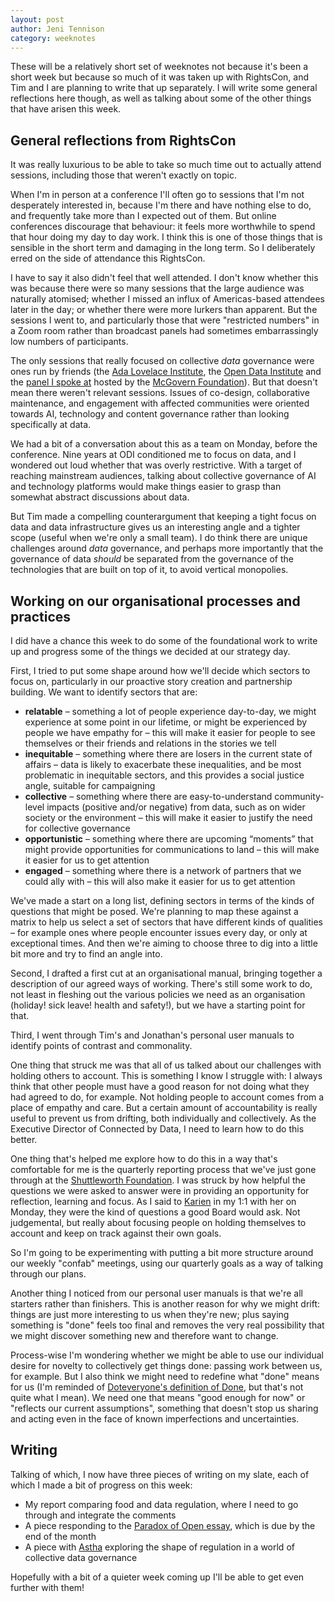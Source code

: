 ```yaml
---
layout: post
author: Jeni Tennison
category: weeknotes
---
```

These will be a relatively short set of weeknotes not because it's been a short week but because so much of it was taken up with RightsCon, and Tim and I are planning to write that up separately. I will write some general reflections here though, as well as talking about some of the other things that have arisen this week.

<!--more-->

## General reflections from RightsCon

It was really luxurious to be able to take so much time out to actually attend sessions, including those that weren't exactly on topic.

When I'm in person at a conference I'll often go to sessions that I'm not desperately interested in, because I'm there and have nothing else to do, and frequently take more than I expected out of them. But online conferences discourage that behaviour: it feels more worthwhile to spend that hour doing my day to day work. I think this is one of those things that is sensible in the short term and damaging in the long term. So I deliberately erred on the side of attendance this RightsCon.

I have to say it also didn't feel that well attended. I don't know whether this was because there were so many sessions that the large audience was naturally atomised; whether I missed an influx of Americas-based attendees later in the day; or whether there were more lurkers than apparent. But the sessions I went to, and particularly those that were "restricted numbers" in a Zoom room rather than broadcast panels had sometimes embarrassingly low numbers of participants.

The only sessions that really focused on collective _data_ governance were ones run by friends (the [Ada Lovelace Institute](https://www.adalovelaceinstitute.org/), the [Open Data Institute](https://theodi.org/) and the [panel I spoke at](https://connectedbydata.org/events/2022-06-06-rightscon-health-public-good) hosted by the [McGovern Foundation](https://www.mcgovern.org/)). But that doesn't mean there weren't relevant sessions. Issues of co-design, collaborative maintenance, and engagement with affected communities were oriented towards AI, technology and content governance rather than looking specifically at data.

We had a bit of a conversation about this as a team on Monday, before the conference. Nine years at ODI conditioned me to focus on data, and I wondered out loud whether that was overly restrictive. With a target of reaching mainstream audiences, talking about collective governance of AI and technology platforms would make things easier to grasp than somewhat abstract discussions about data.

But Tim made a compelling counterargument that keeping a tight focus on data and data infrastructure gives us an interesting angle and a tighter scope (useful when we're only a small team). I do think there are unique challenges around _data_ governance, and perhaps more importantly that the governance of data _should_ be separated from the governance of the technologies that are built on top of it, to avoid vertical monopolies.


## Working on our organisational processes and practices

I did have a chance this week to do some of the foundational work to write up and progress some of the things we decided at our strategy day.

First, I tried to put some shape around how we'll decide which sectors to focus on, particularly in our proactive story creation and partnership building. We want to identify sectors that are:



* **relatable** – something a lot of people experience day-to-day, we might experience at some point in our lifetime, or might be experienced by people we have empathy for – this will make it easier for people to see themselves or their friends and relations in the stories we tell
* **inequitable** – something where there are losers in the current state of affairs – data is likely to exacerbate these inequalities, and be most problematic in inequitable sectors, and this provides a social justice angle, suitable for campaigning
* **collective** – something where there are easy-to-understand community-level impacts (positive and/or negative) from data, such as on wider society or the environment – this will make it easier to justify the need for collective governance
* **opportunistic** – something where there are upcoming “moments” that might provide opportunities for communications to land – this will make it easier for us to get attention
* **engaged** – something where there is a network of partners that we could ally with – this will also make it easier for us to get attention

We've made a start on a long list, defining sectors in terms of the kinds of questions that might be posed. We're planning to map these against a matrix to help us select a set of sectors that have different kinds of qualities – for example ones where people encounter issues every day, or only at exceptional times. And then we're aiming to choose three to dig into a little bit more and try to find an angle into.

Second, I drafted a first cut at an organisational manual, bringing together a description of our agreed ways of working. There's still some work to do, not least in fleshing out the various policies we need as an organisation (holiday! sick leave! health and safety!), but we have a starting point for that.

Third, I went through Tim's and Jonathan's personal user manuals to identify points of contrast and commonality.

One thing that struck me was that all of us talked about our challenges with holding others to account. This is something I know I struggle with: I always think that other people must have a good reason for not doing what they had agreed to do, for example. Not holding people to account comes from a place of empathy and care. But a certain amount of accountability is really useful to prevent us from drifting, both individually and collectively. As the Executive Director of Connected by Data, I need to learn how to do this better.

One thing that's helped me explore how to do this in a way that's comfortable for me is the quarterly reporting process that we've just gone through at the [Shuttleworth Foundation](https://shuttleworthfoundation.org/). I was struck by how helpful the questions we were asked to answer were in providing an opportunity for reflection, learning and focus. As I said to [Karien](https://twitter.com/karienbez) in my 1:1 with her on Monday, they were the kind of questions a good Board would ask. Not judgemental, but really about focusing people on holding themselves to account and keep on track against their own goals.

So I'm going to be experimenting with putting a bit more structure around our weekly "confab" meetings, using our quarterly goals as a way of talking through our plans.

Another thing I noticed from our personal user manuals is that we're all starters rather than finishers. This is another reason for why we might drift: things are just more interesting to us when they're new; plus saying something is "done" feels too final and removes the very real possibility that we might discover something new and therefore want to change.

Process-wise I'm wondering whether we might be able to use our individual desire for novelty to collectively get things done: passing work between us, for example. But I also think we might need to redefine what "done" means for us (I'm reminded of [Doteveryone's definition of Done](https://doteveryone.org.uk/2019/07/the-doteveryone-definition-of-done-how-we-make-complex-ideas-travel/), but that's not quite what I mean). We need one that means "good enough for now" or "reflects our current assumptions", something that doesn't stop us sharing and acting even in the face of known imperfections and uncertainties.


## Writing

Talking of which, I now have three pieces of writing on my slate, each of which I made a bit of progress on this week:

* My report comparing food and data regulation, where I need to go through and integrate the comments
* A piece responding to the [Paradox of Open essay](https://paradox.openfuture.eu/), which is due by the end of the month
* A piece with [Astha](https://twitter.com/KapoorAstha) exploring the shape of regulation in a world of collective data governance

Hopefully with a bit of a quieter week coming up I'll be able to get even further with them!
